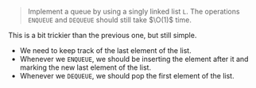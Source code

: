 > Implement a queue by using a singly linked list `L`. The operations
> `ENQUEUE` and `DEQUEUE` should still take $\O(1)$ time.

This is a bit trickier than the previous one, but still simple.

* We need to keep track of the last element of the list.
* Whenever we `ENQUEUE`, we should be inserting the element after it and
  marking the new last element of the list.
* Whenever we `DEQUEUE`, we should pop the first element of the list.
